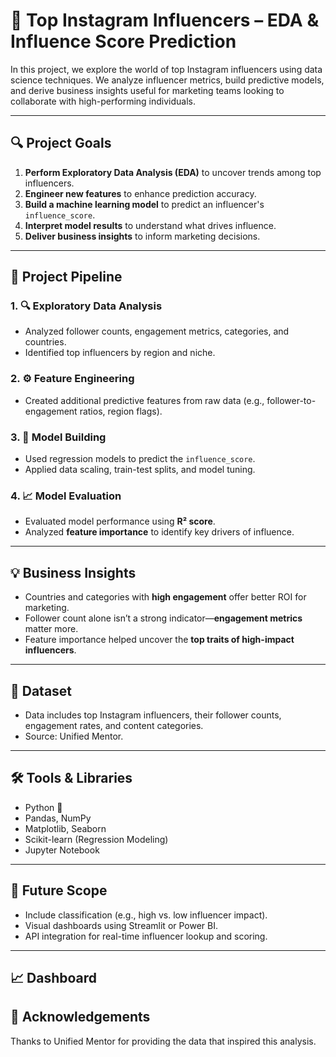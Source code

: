 # 📱 Top Instagram Influencers – EDA & Influence Score Prediction

In this project, we explore the world of top Instagram influencers using data science techniques. We analyze influencer metrics, build predictive models, and derive business insights useful for marketing teams looking to collaborate with high-performing individuals.

---

## 🔍 Project Goals

1. **Perform Exploratory Data Analysis (EDA)** to uncover trends among top influencers.
2. **Engineer new features** to enhance prediction accuracy.
3. **Build a machine learning model** to predict an influencer's `influence_score`.
4. **Interpret model results** to understand what drives influence.
5. **Deliver business insights** to inform marketing decisions.

---

## 🧪 Project Pipeline

### 1. 🔍 Exploratory Data Analysis
- Analyzed follower counts, engagement metrics, categories, and countries.
- Identified top influencers by region and niche.

### 2. ⚙️ Feature Engineering
- Created additional predictive features from raw data (e.g., follower-to-engagement ratios, region flags).

### 3. 🤖 Model Building
- Used regression models to predict the `influence_score`.
- Applied data scaling, train-test splits, and model tuning.

### 4. 📈 Model Evaluation
- Evaluated model performance using **R² score**.
- Analyzed **feature importance** to identify key drivers of influence.

---

## 💡 Business Insights

- Countries and categories with **high engagement** offer better ROI for marketing.
- Follower count alone isn’t a strong indicator—**engagement metrics** matter more.
- Feature importance helped uncover the **top traits of high-impact influencers**.

---

## 📂 Dataset

- Data includes top Instagram influencers, their follower counts, engagement rates, and content categories.
- Source: Unified Mentor.

---

## 🛠️ Tools & Libraries

- Python 🐍
- Pandas, NumPy
- Matplotlib, Seaborn
- Scikit-learn (Regression Modeling)
- Jupyter Notebook

---

## 🚀 Future Scope

- Include classification (e.g., high vs. low influencer impact).
- Visual dashboards using Streamlit or Power BI.
- API integration for real-time influencer lookup and scoring.

---

## 📈 Dashboard




## 🙌 Acknowledgements

Thanks to Unified Mentor for providing the data that inspired this analysis.
